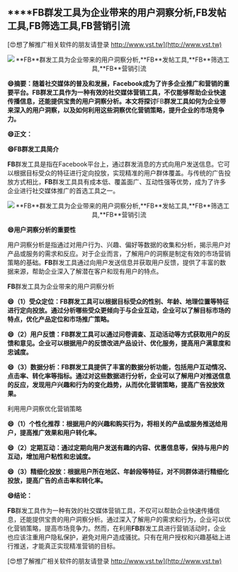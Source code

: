 ## ****FB**群发工具为企业带来的用户洞察分析,**FB**发帖工具,**FB**筛选工具,**FB**营销引流**

[😍想了解推广相关软件的朋友请登录 http://www.vst.tw](http://www.vst.tw)

 <center><img src="https://vst.tw/MP4/tuiguang/png/6.png" alt="**FB**群发工具为企业带来的用户洞察分析,**FB**发帖工具,**FB**筛选工具,**FB**营销引流"></center>

**😄摘要：随着社交媒体的普及和发展，Facebook成为了许多企业推广和营销的重要平台。**FB**群发工具作为一种有效的社交媒体营销工具，不仅能够帮助企业快速传播信息，还能提供宝贵的用户洞察分析。本文将探讨**FB**群发工具如何为企业带来深入的用户洞察，以及如何利用这些洞察优化营销策略，提升企业的市场竞争力。**

**😄正文：**

**😄**FB**群发工具简介**

**FB**群发工具是指在Facebook平台上，通过群发消息的方式向用户发送信息。它可以根据目标受众的特征进行定向投放，实现精准的用户群体覆盖。与传统的广告投放方式相比，**FB**群发工具具有成本低、覆盖面广、互动性强等优势，成为了许多企业进行社交媒体推广的首选工具之一。

 <center><img src="https://vst.tw/MP4/tuiguang/png/3.png" alt="**FB**群发工具为企业带来的用户洞察分析,**FB**发帖工具,**FB**筛选工具,**FB**营销引流"></center>

**😄用户洞察分析的重要性**

用户洞察分析是指通过对用户行为、兴趣、偏好等数据的收集和分析，揭示用户对产品或服务的需求和反应。对于企业而言，了解用户的洞察是制定有效的市场营销策略的基础。**FB**群发工具通过向用户发送信息并获取用户反馈，提供了丰富的数据来源，帮助企业深入了解潜在客户和现有用户的特点。

**FB**群发工具为企业带来的用户洞察分析

**😄（1）受众定位：**FB**群发工具可以根据目标受众的性别、年龄、地理位置等特征进行定向投放。通过分析哪些受众更倾向于与企业互动，企业可以了解目标市场的特点，优化产品定位和市场推广策略。**

**😄（2）用户反馈：**FB**群发工具可以通过问卷调查、互动活动等方式获取用户的反馈和意见。企业可以根据用户的反馈改进产品设计、优化服务，提高用户满意度和忠诚度。**

**😄（3）数据分析：**FB**群发工具提供了丰富的数据分析功能，包括用户互动情况、点击率、转化率等指标。通过对这些数据进行分析，企业可以了解用户对推送信息的反应，发现用户兴趣和行为的变化趋势，从而优化营销策略，提高广告投放效果。**

利用用户洞察优化营销策略

**😄（1）个性化推荐：根据用户的兴趣和购买行为，将相关的产品或服务推送给用户，提高推广效果和用户转化率。**

**😄（2）定期互动：通过定期向用户发送有趣的内容、优惠信息等，保持与用户的互动，增加用户粘性和忠诚度。**

**😄（3）精细化投放：根据用户所在地区、年龄段等特征，对不同群体进行精细化投放，提高广告的点击率和转化率。**

**😄结论：**

**FB**群发工具作为一种有效的社交媒体营销工具，不仅可以帮助企业快速传播信息，还能提供宝贵的用户洞察分析。通过深入了解用户的需求和行为，企业可以优化营销策略，提高市场竞争力。然而，在利用**FB**群发工具进行营销活动时，企业也应该注重用户隐私保护，避免对用户造成骚扰。只有在用户授权和兴趣基础上进行推送，才能真正实现精准营销的目标。

[😍想了解推广相关软件的朋友请登录 http://www.vst.tw](http://www.vst.tw)



